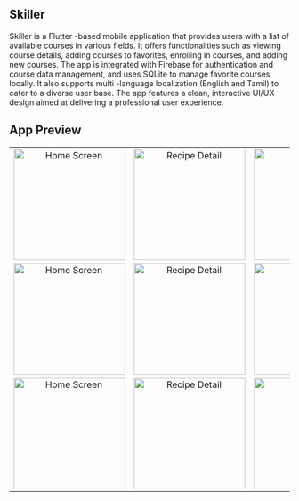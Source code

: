## Skiller

Skiller is a Flutter -based mobile application that provides users with a list of
available courses in various fields. It offers functionalities such as viewing
course details, adding courses to favorites, enrolling in courses, and adding
new courses. The app is integrated with Firebase for authentication and
course data management, and uses SQLite to manage favorite courses
locally. It also supports multi -language localization (English and Tamil) to
cater to a diverse user base. The app features a clean, interactive UI/UX
design aimed at delivering a professional user experience.

## App Preview

<table>
  <tr>
    <td align="center">
      <img src="https://res.cloudinary.com/dhgeqswqq/image/upload/v1742237583/Startup_codpws.png" width="200" alt="Home Screen">
    </td>
    <td align="center">
      <img src="https://res.cloudinary.com/dhgeqswqq/image/upload/v1742237580/Login_hzc5ig.png" width="200" alt="Recipe Detail">
    </td>
    <td align="center">
      <img src="https://res.cloudinary.com/dhgeqswqq/image/upload/v1742237582/Register_jgqpji.png" width="200" alt="Edit Recipe">
    </td>
    <td align="center">
      <img src="https://res.cloudinary.com/dhgeqswqq/image/upload/v1744830281/Home_qgvdbd.png" width="200" alt="Add Recipe">
    </td>
  </tr>
  <tr>
    <td align="center">
      <img src="https://res.cloudinary.com/dhgeqswqq/image/upload/v1744830281/Language_Changed_Home_moxpce.png" width="200" alt="Home Screen">
    </td>
    <td align="center">
      <img src="https://res.cloudinary.com/dhgeqswqq/image/upload/v1742237582/Course_Details_hju9hw.png" width="200" alt="Recipe Detail">
    </td>
    <td align="center">
      <img src="https://res.cloudinary.com/dhgeqswqq/image/upload/v1742237584/Delete_Feature_g886jp.png" width="200" alt="Edit Recipe">
    </td>
    <td align="center">
      <img src="https://res.cloudinary.com/dhgeqswqq/image/upload/v1742237578/Favorite_foay2b.png" width="200" alt="Add Recipe">
    </td>
  </tr>
  <tr>
    <td align="center">
      <img src="https://res.cloudinary.com/dhgeqswqq/image/upload/v1742237577/Add_New_lbf00q.png" width="200" alt="Home Screen">
    </td>
    <td align="center">
      <img src="https://res.cloudinary.com/dhgeqswqq/image/upload/v1742237577/Language_Changed_Add_New_ndqd2a.png" width="200" alt="Recipe Detail">
    </td>
    <td align="center">
      <img src="https://res.cloudinary.com/dhgeqswqq/image/upload/v1742237577/User_giqwlt.png" width="200" alt="Edit Recipe">
    </td>
    </td>
  </tr>
</table>
